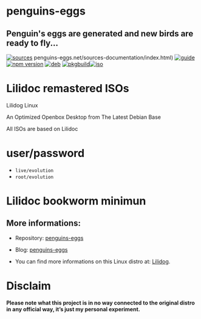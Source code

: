 penguins-eggs
=============

## Penguin&#39;s eggs are generated and new birds are ready to fly...
[![sources](https://img.shields.io/badge/github-sources-cyan)](https://github.com/pieroproietti/penguins-eggs)
penguins-eggs.net/sources-documentation/index.html)
[![guide](https://img.shields.io/badge/guide-penguin's%20eggs-cyan)](https://penguins-eggs.net/docs/Tutorial/eggs-users-guide)
[![npm version](https://img.shields.io/npm/v/penguins-eggs.svg)](https://npmjs.org/package/penguins-eggs)
[![deb](https://img.shields.io/badge/deb-packages-blue)](https://sourceforge.net/projects/penguins-eggs/files/DEBS)
[![pkgbuild](https://img.shields.io/badge/pkgbuild-packages-blue)](https://sourceforge.net/projects/penguins-eggs/files/PKGBUILD)[![iso](https://img.shields.io/badge/iso-images-cyan)](https://sourceforge.net/projects/penguins-eggs/files/ISOS)

# Lilidoc remastered ISOs

Lilidog Linux

An Optimized Openbox Desktop from The Latest Debian Base

All ISOs are based on Lilidoc

# user/password
* ```live/evolution```
* ```root/evolution```

# Lilidoc bookworm minimun

## More informations:

* Repository: [penguins-eggs](https://github.com/pieroproietti/penguins-eggs)
* Blog: [penguins-eggs](https://penguins-eggs.net)

* You can find more informations on this Linux distro at: [Lilidog](https://lilidog.org/).

# Disclaim
__Please note what this project is in no way connected to the original distro in any official way, it’s just my personal experiment.__

